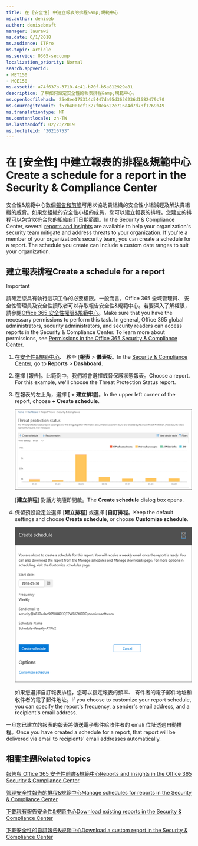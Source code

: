 ```yaml
---
title: 在 [安全性] 中建立報表的排程&amp;規範中心
ms.author: deniseb
author: denisebmsft
manager: laurawi
ms.date: 6/1/2018
ms.audience: ITPro
ms.topic: article
ms.service: O365-seccomp
localization_priority: Normal
search.appverid:
- MET150
- MOE150
ms.assetid: a74f637b-3710-4c41-b70f-b5a812929a81
description: 了解如何設定安全性的報表排程&amp;規範中心。
ms.openlocfilehash: 25e8ee175314c5447da95d3636236d1682479c70
ms.sourcegitcommit: f57b4001ef1327f0ea622e716a4d7d78f1769b49
ms.translationtype: MT
ms.contentlocale: zh-TW
ms.lasthandoff: 02/23/2019
ms.locfileid: "30216753"
---
```

# <a name="create-a-schedule-for-a-report-in-the-security-amp-compliance-center"></a><span data-ttu-id="b6aae-103">在 [安全性] 中建立報表的排程&amp;規範中心</span><span class="sxs-lookup"><span data-stu-id="b6aae-103">Create a schedule for a report in the Security &amp; Compliance Center</span></span>

<span data-ttu-id="b6aae-p101">安全性&amp;規範中心數個[報告和前瞻](reports-and-insights-in-security-and-compliance.md)可用以協助貴組織的安全性小組減輕及解決貴組織的威脅。如果您組織的安全性小組的成員，您可以建立報表的排程。您建立的排程可以包含以符合您的組織自訂日期範圍。</span><span class="sxs-lookup"><span data-stu-id="b6aae-p101">In the Security &amp; Compliance Center, several [reports and insights](reports-and-insights-in-security-and-compliance.md) are available to help your organization's security team mitigate and address threats to your organization. If you're a member of your organization's security team, you can create a schedule for a report. The schedule you create can include a custom date ranges to suit your organization.</span></span> 
  
## <a name="create-a-schedule-for-a-report"></a><span data-ttu-id="b6aae-107">建立報表排程</span><span class="sxs-lookup"><span data-stu-id="b6aae-107">Create a schedule for a report</span></span>

> [!IMPORTANT]
> <span data-ttu-id="b6aae-p102">請確定您具有執行這項工作的必要權限。一般而言，Office 365 全域管理員、 安全性管理員及安全性讀取者可以存取報告安全性&amp;規範中心。若要深入了解權限，請參閱[Office 365 安全性權限&amp;規範中心](permissions-in-the-security-and-compliance-center.md)。</span><span class="sxs-lookup"><span data-stu-id="b6aae-p102">Make sure that you have the necessary permissions to perform this task. In general, Office 365 global administrators, security administrators, and security readers can access reports in the Security &amp; Compliance Center. To learn more about permissions, see [Permissions in the Office 365 Security &amp; Compliance Center](permissions-in-the-security-and-compliance-center.md).</span></span>
  
1. <span data-ttu-id="b6aae-111">在[安全性&amp;規範中心](https://protection.office.com)、 移至 [**報表** \> **儀表板**。</span><span class="sxs-lookup"><span data-stu-id="b6aae-111">In the [Security &amp; Compliance Center](https://protection.office.com), go to **Reports** \> **Dashboard**.</span></span>
    
2. <span data-ttu-id="b6aae-p103">選擇 [報告]。此範例中，我們將會選擇威脅保護狀態報表。</span><span class="sxs-lookup"><span data-stu-id="b6aae-p103">Choose a report. For this example, we'll choose the Threat Protection Status report.</span></span>
    
3. <span data-ttu-id="b6aae-114">在報表的左上角，選擇 [ **+ 建立排程**]。</span><span class="sxs-lookup"><span data-stu-id="b6aae-114">In the upper left corner of the report, choose **+ Create schedule**.</span></span>
    
    ![您可以建立報表的排程安全性&amp;規範中心](media/2311327c-14f6-4a17-b604-0c9ff2d485d1.png)
  
    <span data-ttu-id="b6aae-116">[**建立排程**] 對話方塊隨即開啟。</span><span class="sxs-lookup"><span data-stu-id="b6aae-116">The **Create schedule** dialog box opens.</span></span> 
    
4. <span data-ttu-id="b6aae-117">保留預設設定並選擇 [**建立排程**] 或選擇 [**自訂排程**。</span><span class="sxs-lookup"><span data-stu-id="b6aae-117">Keep the default settings and choose **Create schedule**, or choose **Customize schedule**.</span></span>
    
    ![您可以使用預設設定或自訂報表排程](media/04fac327-8f73-4711-8319-58c11880fd96.png)
  
    <span data-ttu-id="b6aae-119">如果您選擇自訂報表排程，您可以指定報表的頻率、 寄件者的電子郵件地址和收件者的電子郵件地址。</span><span class="sxs-lookup"><span data-stu-id="b6aae-119">If you choose to customize your report schedule, you can specify the report's frequency, a sender's email address, and a recipient's email address.</span></span> 
    
<span data-ttu-id="b6aae-120">一旦您已建立的報表的報表將傳送電子郵件給收件者的 emali 位址透過自動排程。</span><span class="sxs-lookup"><span data-stu-id="b6aae-120">Once you have created a schedule for a report, that report will be delivered via email to recipients' emali addresses automatically.</span></span> 
  
## <a name="related-topics"></a><span data-ttu-id="b6aae-121">相關主題</span><span class="sxs-lookup"><span data-stu-id="b6aae-121">Related topics</span></span>

[<span data-ttu-id="b6aae-122">報告與 Office 365 安全性前瞻&amp;規範中心</span><span class="sxs-lookup"><span data-stu-id="b6aae-122">Reports and insights in the Office 365 Security &amp; Compliance Center</span></span>](reports-and-insights-in-security-and-compliance.md)
  
[<span data-ttu-id="b6aae-123">管理安全性報告的排程&amp;規範中心</span><span class="sxs-lookup"><span data-stu-id="b6aae-123">Manage schedules for reports in the Security &amp; Compliance Center</span></span>](manage-schedules-for-multiple-reports.md)
  
[<span data-ttu-id="b6aae-124">下載現有報告安全性&amp;規範中心</span><span class="sxs-lookup"><span data-stu-id="b6aae-124">Download existing reports in the Security &amp; Compliance Center</span></span>](download-existing-reports.md)
  
[<span data-ttu-id="b6aae-125">下載安全性的自訂報告&amp;規範中心</span><span class="sxs-lookup"><span data-stu-id="b6aae-125">Download a custom report in the Security &amp; Compliance Center</span></span>](set-up-and-download-a-custom-report.md)
  

